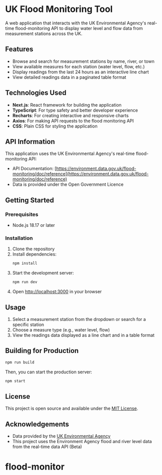 # UK Flood Monitoring Tool

A web application that interacts with the UK Environmental Agency's real-time flood-monitoring API to display water level and flow data from measurement stations across the UK.

## Features

- Browse and search for measurement stations by name, river, or town
- View available measures for each station (water level, flow, etc.)
- Display readings from the last 24 hours as an interactive line chart
- View detailed readings data in a paginated table format

## Technologies Used

- **Next.js**: React framework for building the application
- **TypeScript**: For type safety and better developer experience
- **Recharts**: For creating interactive and responsive charts
- **Axios**: For making API requests to the flood monitoring API
- **CSS**: Plain CSS for styling the application

## API Information

This application uses the UK Environmental Agency's real-time flood-monitoring API:
- API Documentation: [https://environment.data.gov.uk/flood-monitoring/doc/reference](https://environment.data.gov.uk/flood-monitoring/doc/reference)
- Data is provided under the Open Government Licence

## Getting Started

### Prerequisites

- Node.js 18.17 or later

### Installation

1. Clone the repository
2. Install dependencies:
   ```bash
   npm install
   ```
3. Start the development server:
   ```bash
   npm run dev
   ```
4. Open [http://localhost:3000](http://localhost:3000) in your browser

## Usage

1. Select a measurement station from the dropdown or search for a specific station
2. Choose a measure type (e.g., water level, flow)
3. View the readings data displayed as a line chart and in a table format

## Building for Production

```bash
npm run build
```

Then, you can start the production server:

```bash
npm start
```

## License

This project is open source and available under the [MIT License](LICENSE).

## Acknowledgements

- Data provided by the [UK Environmental Agency](https://environment.data.gov.uk/flood-monitoring/doc/reference)
- This project uses the Environment Agency flood and river level data from the real-time data API (Beta)
# flood-monitor
